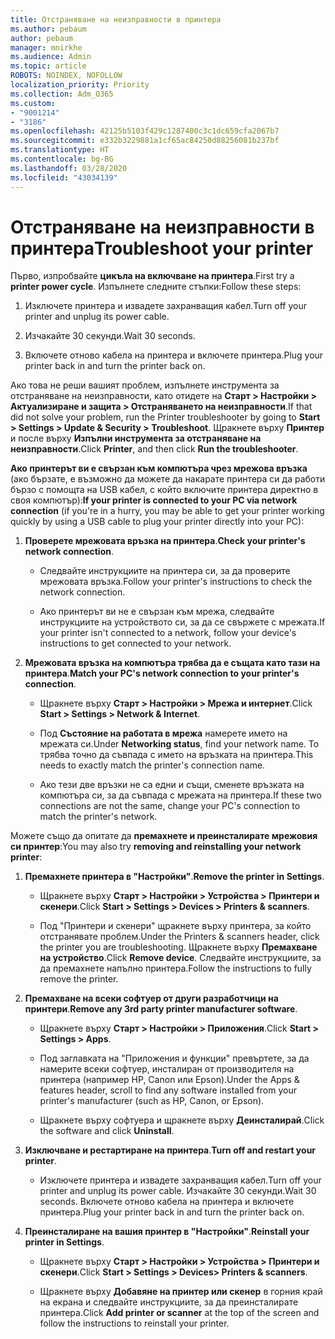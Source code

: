 ```yaml
---
title: Отстраняване на неизправности в принтера
ms.author: pebaum
author: pebaum
manager: mnirkhe
ms.audience: Admin
ms.topic: article
ROBOTS: NOINDEX, NOFOLLOW
localization_priority: Priority
ms.collection: Adm_O365
ms.custom:
- "9001214"
- "3186"
ms.openlocfilehash: 42125b5103f429c1287400c3c1dc659cfa2067b7
ms.sourcegitcommit: e332b3229881a1cf65ac84250d88256081b237bf
ms.translationtype: HT
ms.contentlocale: bg-BG
ms.lasthandoff: 03/28/2020
ms.locfileid: "43034139"
---
```

# <a name="troubleshoot-your-printer"></a><span data-ttu-id="820ab-102">Отстраняване на неизправности в принтера</span><span class="sxs-lookup"><span data-stu-id="820ab-102">Troubleshoot your printer</span></span>

<span data-ttu-id="820ab-103">Първо, изпробвайте **цикъла на включване на принтера**.</span><span class="sxs-lookup"><span data-stu-id="820ab-103">First try a **printer power cycle**.</span></span> <span data-ttu-id="820ab-104">Изпълнете следните стъпки:</span><span class="sxs-lookup"><span data-stu-id="820ab-104">Follow these steps:</span></span>

1. <span data-ttu-id="820ab-105">Изключете принтера и извадете захранващия кабел.</span><span class="sxs-lookup"><span data-stu-id="820ab-105">Turn off your printer and unplug its power cable.</span></span>

2. <span data-ttu-id="820ab-106">Изчакайте 30 секунди.</span><span class="sxs-lookup"><span data-stu-id="820ab-106">Wait 30 seconds.</span></span>

3. <span data-ttu-id="820ab-107">Включете отново кабела на принтера и включете принтера.</span><span class="sxs-lookup"><span data-stu-id="820ab-107">Plug your printer back in and turn the printer back on.</span></span>

<span data-ttu-id="820ab-108">Ако това не реши вашият проблем, изпълнете инструмента за отстраняване на неизправности, като отидете на **Старт > Настройки > Актуализиране и защита > Отстраняването на неизправности**.</span><span class="sxs-lookup"><span data-stu-id="820ab-108">If that did not solve your problem, run the Printer troubleshooter by going to **Start > Settings > Update & Security > Troubleshoot**.</span></span> <span data-ttu-id="820ab-109">Щракнете върху **Принтер** и после върху **Изпълни инструмента за отстраняване на неизправности**.</span><span class="sxs-lookup"><span data-stu-id="820ab-109">Click **Printer**, and then click **Run the troubleshooter**.</span></span>

<span data-ttu-id="820ab-110">**Ако принтерът ви е свързан към компютъра чрез мрежова връзка** (ако бързате, е възможно да можете да накарате принтера си да работи бързо с помощта на USB кабел, с който включите принтера директно в своя компютър):</span><span class="sxs-lookup"><span data-stu-id="820ab-110">**If your printer is connected to your PC via network connection** (if you're in a hurry, you may be able to get your printer working quickly by using a USB cable to plug your printer directly into your PC):</span></span>

1. <span data-ttu-id="820ab-111">**Проверете мрежовата връзка на принтера**.</span><span class="sxs-lookup"><span data-stu-id="820ab-111">**Check your printer's network connection**.</span></span>
    
    - <span data-ttu-id="820ab-112">Следвайте инструкциите на принтера си, за да проверите мрежовата връзка.</span><span class="sxs-lookup"><span data-stu-id="820ab-112">Follow your printer's instructions to check the network connection.</span></span>

    - <span data-ttu-id="820ab-113">Ако принтерът ви не е свързан към мрежа, следвайте инструкциите на устройството си, за да се свържете с мрежата.</span><span class="sxs-lookup"><span data-stu-id="820ab-113">If your printer isn't connected to a network, follow your device's instructions to get connected to your network.</span></span>

2. <span data-ttu-id="820ab-114">**Мрежовата връзка на компютъра трябва да е същата като тази на принтера**.</span><span class="sxs-lookup"><span data-stu-id="820ab-114">**Match your PC's network connection to your printer's connection**.</span></span>

    - <span data-ttu-id="820ab-115">Щракнете върху **Старт > Настройки > Мрежа и интернет**.</span><span class="sxs-lookup"><span data-stu-id="820ab-115">Click **Start > Settings > Network & Internet**.</span></span>

    - <span data-ttu-id="820ab-116">Под **Състояние на работата в мрежа** намерете името на мрежата си.</span><span class="sxs-lookup"><span data-stu-id="820ab-116">Under **Networking status**, find your network name.</span></span> <span data-ttu-id="820ab-117">То трябва точно да съвпада с името на връзката на принтера.</span><span class="sxs-lookup"><span data-stu-id="820ab-117">This needs to exactly match the printer's connection name.</span></span>

    - <span data-ttu-id="820ab-118">Ако тези две връзки не са едни и същи, сменете връзката на компютъра си, за да съвпада с мрежата на принтера.</span><span class="sxs-lookup"><span data-stu-id="820ab-118">If these two connections are not the same, change your PC's connection to match the printer's network.</span></span>

<span data-ttu-id="820ab-119">Можете също да опитате да **премахнете и преинсталирате мрежовия си принтер**:</span><span class="sxs-lookup"><span data-stu-id="820ab-119">You may also try **removing and reinstalling your network printer**:</span></span>

1. <span data-ttu-id="820ab-120">**Премахнете принтера в "Настройки"**.</span><span class="sxs-lookup"><span data-stu-id="820ab-120">**Remove the printer in Settings**.</span></span>

    - <span data-ttu-id="820ab-121">Щракнете върху **Старт > Настройки > Устройства > Принтери и скенери**.</span><span class="sxs-lookup"><span data-stu-id="820ab-121">Click **Start > Settings > Devices > Printers & scanners**.</span></span>

    - <span data-ttu-id="820ab-122">Под "Принтери и скенери" щракнете върху принтера, за който отстранявате проблем.</span><span class="sxs-lookup"><span data-stu-id="820ab-122">Under the Printers & scanners header, click the printer you are troubleshooting.</span></span> <span data-ttu-id="820ab-123">Щракнете върху **Премахване на устройство**.</span><span class="sxs-lookup"><span data-stu-id="820ab-123">Click **Remove device**.</span></span> <span data-ttu-id="820ab-124">Следвайте инструкциите, за да премахнете напълно принтера.</span><span class="sxs-lookup"><span data-stu-id="820ab-124">Follow the instructions to fully remove the printer.</span></span>

2. <span data-ttu-id="820ab-125">**Премахване на всеки софтуер от други разработчици на принтери**.</span><span class="sxs-lookup"><span data-stu-id="820ab-125">**Remove any 3rd party printer manufacturer software**.</span></span>

    - <span data-ttu-id="820ab-126">Щракнете върху **Старт > Настройки > Приложения**.</span><span class="sxs-lookup"><span data-stu-id="820ab-126">Click **Start > Settings > Apps**.</span></span>

    - <span data-ttu-id="820ab-127">Под заглавката на "Приложения и функции" превъртете, за да намерите всеки софтуер, инсталиран от производителя на принтера (например HP, Canon или Epson).</span><span class="sxs-lookup"><span data-stu-id="820ab-127">Under the Apps & features header, scroll to find any software installed from your printer's manufacturer (such as HP, Canon, or Epson).</span></span>

    - <span data-ttu-id="820ab-128">Щракнете върху софтуера и щракнете върху **Деинсталирай**.</span><span class="sxs-lookup"><span data-stu-id="820ab-128">Click the software and click **Uninstall**.</span></span>

3. <span data-ttu-id="820ab-129">**Изключване и рестартиране на принтера**.</span><span class="sxs-lookup"><span data-stu-id="820ab-129">**Turn off and restart your printer**.</span></span>

    - <span data-ttu-id="820ab-130">Изключете принтера и извадете захранващия кабел.</span><span class="sxs-lookup"><span data-stu-id="820ab-130">Turn off your printer and unplug its power cable.</span></span> <span data-ttu-id="820ab-131">Изчакайте 30 секунди.</span><span class="sxs-lookup"><span data-stu-id="820ab-131">Wait 30 seconds.</span></span> <span data-ttu-id="820ab-132">Включете отново кабела на принтера и включете принтера.</span><span class="sxs-lookup"><span data-stu-id="820ab-132">Plug your printer back in and turn the printer back on.</span></span>

4. <span data-ttu-id="820ab-133">**Преинсталиране на вашия принтер в "Настройки"**.</span><span class="sxs-lookup"><span data-stu-id="820ab-133">**Reinstall your printer in Settings**.</span></span>

    - <span data-ttu-id="820ab-134">Щракнете върху **Старт > Настройки > Устройства > Принтери и скенери**.</span><span class="sxs-lookup"><span data-stu-id="820ab-134">Click **Start > Settings > Devices> Printers & scanners**.</span></span>
 
    - <span data-ttu-id="820ab-135">Щракнете върху **Добавяне на принтер или скенер** в горния край на екрана и следвайте инструкциите, за да преинсталирате принтера.</span><span class="sxs-lookup"><span data-stu-id="820ab-135">Click **Add printer or scanner** at the top of the screen and follow the instructions to reinstall your printer.</span></span>
